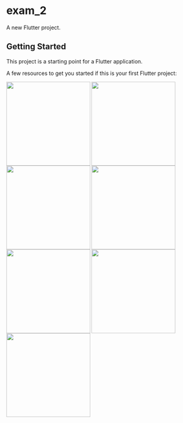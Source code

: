 # exam_2

A new Flutter project.

## Getting Started

This project is a starting point for a Flutter application.

A few resources to get you started if this is your first Flutter project:





<img align="left" src="https://github.com/KevalKothiya/exam_2/assets/131429045/5b972a19-7631-40e1-b062-07d0c7553192" width="220px">
<img align="left" src="https://github.com/KevalKothiya/exam_2/assets/131429045/8657c80c-fd3c-43ea-9f6f-6befccb379c0" width="220px">
<img src="https://github.com/KevalKothiya/exam_2/assets/131429045/eef701cc-6454-48f2-a705-8d164782ba40" width="220px">


<img align="left" src="https://github.com/KevalKothiya/exam_2/assets/131429045/c6a58a86-e755-4bf5-b70b-40417c230f28" width="220px">
<img align="left" src="https://github.com/KevalKothiya/exam_2/assets/131429045/8def5e89-83e2-4fc7-8777-a7435280f187" width="220px">
<img src="https://github.com/KevalKothiya/exam_2/assets/131429045/ce829af0-3fbd-460f-922e-885295abedb4" width="220px">


<img align="left" src="https://github.com/KevalKothiya/exam_2/assets/131429045/c7def33e-0fdf-4eaa-9bfd-79f2bf9063ab" width="220px">








